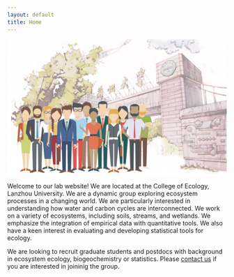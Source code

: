 ```yaml
---
layout: default
title: Home
---
```


<p align="center">
  <img align="middle" src="/files/Group_profile.jpg" width="740">
  <br>
</p>

Welcome to our lab website! We are located at the College of Ecology, Lanzhou University. We are a dynamic group exploring ecosystem processes in a changing world. We are particularly interested in understanding how water and carbon cycles are interconnected. We work on a variety of ecosystems, including soils, streams, and wetlands. We emphasize the integration of empirical data with quantitative tools. We also have a keen interest in evaluating and developing statistical tools for ecology. 

We are looking to recruit graduate students and postdocs with background in ecosystem ecology, biogeochemistry or statistics. Please <a href="mailto: chaosong@lzu.edu.cn">contact us</a> if you are interested in joininig the group.
